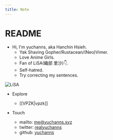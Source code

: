 ```yaml
---
title: Note
---
```

# README

* Hi, I'm yuchanns, aka Hanchin Hsieh. 
   * Yak Shaving Gopher/Rustacean/(Neo)Vimer.
   * Love Anime Girls. 
   * Fan of LiSA(織部 里沙):point_down:.
   * Self-hatred. 
   * Try correcting my sentences.

![LiSA](/images/LiSA.png)

* Explore
    * [[VPZK|vpzk]]

* Touch
    * mailto: [me@yuchanns.xyz](mailto:me@yuchanns.xyz)
    * twitter: [realyuchanns](https://twitter.com/realyuchanns)
    * github: [yuchanns](https://github.com/yuchanns)

